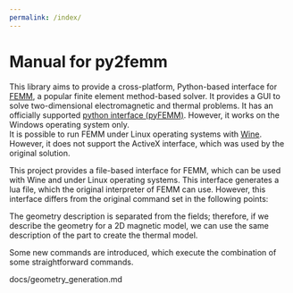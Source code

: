 ```yaml
---
permalink: /index/
---
```


# Manual for py2femm

This library aims to provide a cross-platform, Python-based interface for [FEMM](https://www.femm.info/wiki/HomePage), a
popular finite element method-based solver. It provides a GUI to solve two-dimensional electromagnetic and thermal
problems.
It has an officially supported [python interface (pyFEMM)](https://www.femm.info/wiki/pyFEMM). However, it works on the
Windows operating system only.  
It is possible to run FEMM under Linux operating systems with [Wine](https://www.winehq.org/). However, it does not
support the ActiveX interface, which was used by the original solution.

This project provides a file-based interface for FEMM, which can be used with Wine and under Linux operating systems.
This interface generates a lua file, which the original interpreter of FEMM can use. However, this interface differs
from the original command set in the following points:

The geometry description is separated from the fields; therefore, if we describe the geometry for a 2D magnetic model,
we can use the same description of the part to create the thermal model.

Some new commands are introduced, which execute the combination of some straightforward commands.


docs/geometry_generation.md